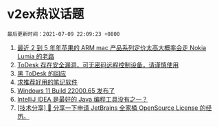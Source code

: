 # v2ex热议话题

`最后更新时间：2021-07-09 22:09:23 +0800`

1. [最近 2 到 5 年年苹果的 ARM mac 产品系列定价太高大概率会走 Nokia Lumia 的老路](https://www.v2ex.com/t/788428)
1. [ToDesk 存在安全漏洞，可无密码远程控制设备，请谨慎使用](https://www.v2ex.com/t/788413)
1. [黑 ToDesk 的回应](https://www.v2ex.com/t/788495)
1. [求推荐好用的笔记软件](https://www.v2ex.com/t/788435)
1. [Windows 11 Build 22000.65 发布了](https://www.v2ex.com/t/788455)
1. [IntelliJ IDEA 是最好的 Java 编程工具没有之一？](https://www.v2ex.com/t/788523)
1. [[技术分享] 💌 分享一下申请 JetBrains 全家桶 OpenSource License 的经历。](https://www.v2ex.com/t/788434)

